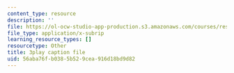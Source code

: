 ```yaml
---
content_type: resource
description: ''
file: https://ol-ocw-studio-app-production.s3.amazonaws.com/courses/res-14-001-abdul-latif-jameel-poverty-action-lab-executive-training-evaluating-social-programs-2009-spring-2009/56aba76fb0385b529cea916d18bd9d82_JIAOaRFwDic.vtt
file_type: application/x-subrip
learning_resource_types: []
resourcetype: Other
title: 3play caption file
uid: 56aba76f-b038-5b52-9cea-916d18bd9d82
---
```

